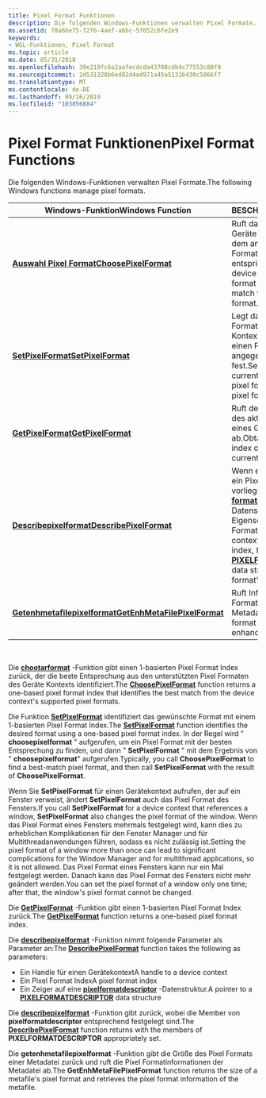 ```yaml
---
title: Pixel Format Funktionen
description: Die folgenden Windows-Funktionen verwalten Pixel Formate.
ms.assetid: 78a6be75-72f6-4aef-a6bc-5f052c6fe2e9
keywords:
- WGL-Funktionen, Pixel Format
ms.topic: article
ms.date: 05/31/2018
ms.openlocfilehash: 39e219fc6a2aafecdcda43708cdb4c77553c88f9
ms.sourcegitcommit: 2d531328b6ed82d4ad971a45a5131b430c5866f7
ms.translationtype: MT
ms.contentlocale: de-DE
ms.lasthandoff: 09/16/2019
ms.locfileid: "103856884"
---
```

# <a name="pixel-format-functions"></a><span data-ttu-id="48255-104">Pixel Format Funktionen</span><span class="sxs-lookup"><span data-stu-id="48255-104">Pixel Format Functions</span></span>

<span data-ttu-id="48255-105">Die folgenden Windows-Funktionen verwalten Pixel Formate.</span><span class="sxs-lookup"><span data-stu-id="48255-105">The following Windows functions manage pixel formats.</span></span>



| <span data-ttu-id="48255-106">Windows-Funktion</span><span class="sxs-lookup"><span data-stu-id="48255-106">Windows Function</span></span>                                               | <span data-ttu-id="48255-107">BESCHREIBUNG</span><span class="sxs-lookup"><span data-stu-id="48255-107">Description</span></span>                                                                                                                                                           |
|----------------------------------------------------------------|-----------------------------------------------------------------------------------------------------------------------------------------------------------------------|
| [<span data-ttu-id="48255-108">**Auswahl Pixel Format**</span><span class="sxs-lookup"><span data-stu-id="48255-108">**ChoosePixelFormat**</span></span>](/windows/desktop/api/wingdi/nf-wingdi-choosepixelformat)                 | <span data-ttu-id="48255-109">Ruft das Pixel Format des Geräte Kontexts ab, das dem angegebenen Pixel Format am ehesten entspricht.</span><span class="sxs-lookup"><span data-stu-id="48255-109">Obtains the device context's pixel format that is the closest match to a specified pixel format.</span></span>                                                                      |
| [<span data-ttu-id="48255-110">**SetPixelFormat**</span><span class="sxs-lookup"><span data-stu-id="48255-110">**SetPixelFormat**</span></span>](/windows/desktop/api/wingdi/nf-wingdi-setpixelformat)                       | <span data-ttu-id="48255-111">Legt das aktuelle Pixel Format eines Geräte Kontexts auf das durch einen Pixel Format Index angegebene Pixel Format fest.</span><span class="sxs-lookup"><span data-stu-id="48255-111">Sets a device context's current pixel format to the pixel format specified by a pixel format index.</span></span>                                                                   |
| [<span data-ttu-id="48255-112">**GetPixelFormat**</span><span class="sxs-lookup"><span data-stu-id="48255-112">**GetPixelFormat**</span></span>](/windows/desktop/api/wingdi/nf-wingdi-getpixelformat)                       | <span data-ttu-id="48255-113">Ruft den Pixel Format Index des aktuellen Pixel Formats eines Geräte Kontexts ab.</span><span class="sxs-lookup"><span data-stu-id="48255-113">Obtains the pixel format index of a device context's current pixel format.</span></span>                                                                                            |
| [<span data-ttu-id="48255-114">**Describepixelformat**</span><span class="sxs-lookup"><span data-stu-id="48255-114">**DescribePixelFormat**</span></span>](/windows/desktop/api/wingdi/nf-wingdi-describepixelformat)             | <span data-ttu-id="48255-115">Wenn ein Gerätekontext und ein Pixel Format Index vorliegen, füllt eine [**Pixel formatdescriptor**](/windows/win32/api/wingdi/ns-wingdi-pixelformatdescriptor) -Datenstruktur mit den Eigenschaften des Pixel Formats.</span><span class="sxs-lookup"><span data-stu-id="48255-115">Given a device context and a pixel format index, fills in a [**PIXELFORMATDESCRIPTOR**](/windows/win32/api/wingdi/ns-wingdi-pixelformatdescriptor) data structure with the pixel format's properties.</span></span> |
| [<span data-ttu-id="48255-116">**Getenhmetafilepixelformat**</span><span class="sxs-lookup"><span data-stu-id="48255-116">**GetEnhMetaFilePixelFormat**</span></span>](/windows/desktop/api/wingdi/nf-wingdi-getenhmetafilepixelformat) | <span data-ttu-id="48255-117">Ruft Informationen zum Pixel Format für eine erweiterte Metadatei ab.</span><span class="sxs-lookup"><span data-stu-id="48255-117">Retrieves pixel format information for an enhanced metafile.</span></span>                                                                                                          |



 

<span data-ttu-id="48255-118">Die [**chootarformat**](/windows/desktop/api/wingdi/nf-wingdi-choosepixelformat) -Funktion gibt einen 1-basierten Pixel Format Index zurück, der die beste Entsprechung aus den unterstützten Pixel Formaten des Geräte Kontexts identifiziert.</span><span class="sxs-lookup"><span data-stu-id="48255-118">The [**ChoosePixelFormat**](/windows/desktop/api/wingdi/nf-wingdi-choosepixelformat) function returns a one-based pixel format index that identifies the best match from the device context's supported pixel formats.</span></span>

<span data-ttu-id="48255-119">Die Funktion [**SetPixelFormat**](/windows/desktop/api/wingdi/nf-wingdi-setpixelformat) identifiziert das gewünschte Format mit einem 1-basierten Pixel Format Index.</span><span class="sxs-lookup"><span data-stu-id="48255-119">The [**SetPixelFormat**](/windows/desktop/api/wingdi/nf-wingdi-setpixelformat) function identifies the desired format using a one-based pixel format index.</span></span> <span data-ttu-id="48255-120">In der Regel wird " **choosepixelformat** " aufgerufen, um ein Pixel Format mit der besten Entsprechung zu finden, und dann " **SetPixelFormat** " mit dem Ergebnis von " **choosepixelformat**" aufgerufen.</span><span class="sxs-lookup"><span data-stu-id="48255-120">Typically, you call **ChoosePixelFormat** to find a best-match pixel format, and then call **SetPixelFormat** with the result of **ChoosePixelFormat**.</span></span>

<span data-ttu-id="48255-121">Wenn Sie **SetPixelFormat** für einen Gerätekontext aufrufen, der auf ein Fenster verweist, ändert **SetPixelFormat** auch das Pixel Format des Fensters.</span><span class="sxs-lookup"><span data-stu-id="48255-121">If you call **SetPixelFormat** for a device context that references a window, **SetPixelFormat** also changes the pixel format of the window.</span></span> <span data-ttu-id="48255-122">Wenn das Pixel Format eines Fensters mehrmals festgelegt wird, kann dies zu erheblichen Komplikationen für den Fenster Manager und für Multithreadanwendungen führen, sodass es nicht zulässig ist.</span><span class="sxs-lookup"><span data-stu-id="48255-122">Setting the pixel format of a window more than once can lead to significant complications for the Window Manager and for multithread applications, so it is not allowed.</span></span> <span data-ttu-id="48255-123">Das Pixel Format eines Fensters kann nur ein Mal festgelegt werden. Danach kann das Pixel Format des Fensters nicht mehr geändert werden.</span><span class="sxs-lookup"><span data-stu-id="48255-123">You can set the pixel format of a window only one time; after that, the window's pixel format cannot be changed.</span></span>

<span data-ttu-id="48255-124">Die [**GetPixelFormat**](/windows/desktop/api/wingdi/nf-wingdi-getpixelformat) -Funktion gibt einen 1-basierten Pixel Format Index zurück.</span><span class="sxs-lookup"><span data-stu-id="48255-124">The [**GetPixelFormat**](/windows/desktop/api/wingdi/nf-wingdi-getpixelformat) function returns a one-based pixel format index.</span></span>

<span data-ttu-id="48255-125">Die [**describepixelformat**](/windows/desktop/api/wingdi/nf-wingdi-describepixelformat) -Funktion nimmt folgende Parameter als Parameter an:</span><span class="sxs-lookup"><span data-stu-id="48255-125">The [**DescribePixelFormat**](/windows/desktop/api/wingdi/nf-wingdi-describepixelformat) function takes the following as parameters:</span></span>

-   <span data-ttu-id="48255-126">Ein Handle für einen Gerätekontext</span><span class="sxs-lookup"><span data-stu-id="48255-126">A handle to a device context</span></span>
-   <span data-ttu-id="48255-127">Ein Pixel Format Index</span><span class="sxs-lookup"><span data-stu-id="48255-127">A pixel format index</span></span>
-   <span data-ttu-id="48255-128">Ein Zeiger auf eine [**pixelformatdescriptor**](/windows/win32/api/wingdi/ns-wingdi-pixelformatdescriptor) -Datenstruktur.</span><span class="sxs-lookup"><span data-stu-id="48255-128">A pointer to a [**PIXELFORMATDESCRIPTOR**](/windows/win32/api/wingdi/ns-wingdi-pixelformatdescriptor) data structure</span></span>

<span data-ttu-id="48255-129">Die [**describepixelformat**](/windows/desktop/api/wingdi/nf-wingdi-describepixelformat) -Funktion gibt zurück, wobei die Member von **pixelformatdescriptor** entsprechend festgelegt sind.</span><span class="sxs-lookup"><span data-stu-id="48255-129">The [**DescribePixelFormat**](/windows/desktop/api/wingdi/nf-wingdi-describepixelformat) function returns with the members of **PIXELFORMATDESCRIPTOR** appropriately set.</span></span>

<span data-ttu-id="48255-130">Die **getenhmetafilepixelformat** -Funktion gibt die Größe des Pixel Formats einer Metadatei zurück und ruft die Pixel Formatinformationen der Metadatei ab.</span><span class="sxs-lookup"><span data-stu-id="48255-130">The **GetEnhMetaFilePixelFormat** function returns the size of a metafile's pixel format and retrieves the pixel format information of the metafile.</span></span>

 

 




